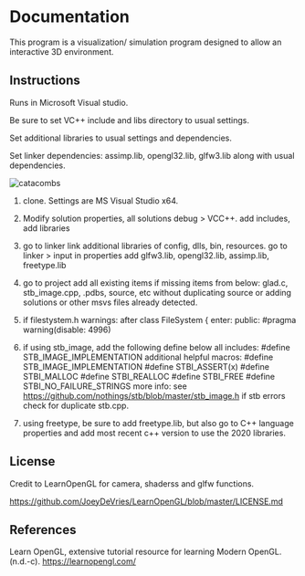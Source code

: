 # Documentation

This program is a visualization/ simulation program designed to allow an interactive 3D environment. 

## Instructions 

Runs in Microsoft Visual studio. 

Be sure to set VC++ include and libs directory to usual settings.

Set additional libraries to usual settings and dependencies.

Set linker dependencies: assimp.lib, opengl32.lib, glfw3.lib along with usual dependencies.

![catacombs](https://user-images.githubusercontent.com/110789514/209882296-22c19a5d-1255-49b0-8191-2b7c8699a602.png)

1. clone. Settings are MS Visual Studio x64. 

2. Modify solution properties, all solutions debug > VCC++.
add includes, add libraries

3. go to linker link additional libraries of config, dlls, bin, resources.
go to linker > input in properties add 
glfw3.lib, opengl32.lib, assimp.lib, freetype.lib

4. go to project add all existing items if missing items from below:
glad.c, stb_image.cpp, .pdbs, source, etc without duplicating source or adding solutions or other msvs files already detected. 

5. if filestystem.h warnings: 
after class FileSystem {
enter:
  public:
  #pragma warning(disable: 4996)

6. if using stb_image, add the following define below all includes: 
#define STB_IMAGE_IMPLEMENTATION
additional helpful macros:
#define STB_IMAGE_IMPLEMENTATION
#define STBI_ASSERT(x)
#define STBI_MALLOC
#define STBI_REALLOC 
#define STBI_FREE
#define STBI_NO_FAILURE_STRINGS
more info: see https://github.com/nothings/stb/blob/master/stb_image.h
if stb errors check for duplicate stb.cpp. 

7. using freetype, be sure to add freetype.lib, but also go to C++ language properties and add most recent c++ version to use the 2020 libraries. 

## License

Credit to LearnOpenGL for camera, shaderss and glfw functions. 

https://github.com/JoeyDeVries/LearnOpenGL/blob/master/LICENSE.md

## References

Learn OpenGL, extensive tutorial resource for learning Modern OpenGL. (n.d.-c). https://learnopengl.com/
